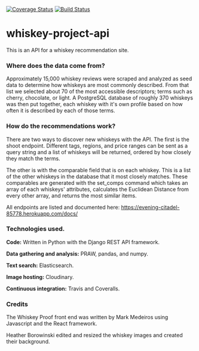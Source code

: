 [![Coverage Status](https://coveralls.io/repos/github/WhiskeyProject/whiskey-api/badge.svg?branch=master)](https://coveralls.io/github/WhiskeyProject/whiskey-api?branch=master)
[![Build Status](https://travis-ci.org/WhiskeyProject/whiskey-api.svg?branch=master)](https://travis-ci.org/WhiskeyProject/whiskey-api)
# whiskey-project-api

This is an API for a whiskey recommendation site.

### Where does the data come from?

Approximately 15,000 whiskey reviews were scraped and analyzed as seed data to determine how whiskeys are most commonly described. From that list we selected about 70 of the most accessible descriptors; terms such as cherry, chocolate, or light. A PostgreSQL database of roughly 370 whiskeys was then put together, each whiskey with it's own profile based on how often it is described by each of those terms.


### How do the recommendations work?

There are two ways to discover new whiskeys with the API. The first is the shoot endpoint. Different tags, regions, and price ranges can be sent as a query string and a list of whiskeys will be returned, ordered by how closely they match the terms.

The other is with the comparable field that is on each whiskey. This is a list of the other whiskeys in the database that it most closely matches. These comparables are generated with the set_comps command which takes an array of each whiskeys' attributes, calculates the Euclidean Distance from every other array, and returns the most similar items.

All endpoints are listed and documented here: https://evening-citadel-85778.herokuapp.com/docs/


### Technologies used.

<b>Code:</b> Written in Python with the Django REST API framework.

<b>Data gathering and analysis:</b> PRAW, pandas, and numpy.

<b>Text search:</b> Elasticsearch.

<b>Image hosting:</b> Cloudinary.

<b>Continuous integration:</b> Travis and Coveralls.


### Credits
The Whiskey Proof front end was written by Mark Medeiros using Javascript and the React framework.

Heather Borowinski edited and resized the whiskey images and created their background. 
